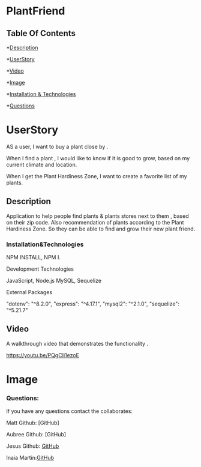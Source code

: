 # PlantFriend


 ## Table Of Contents
 
*[Description](#description)

*[UserStory](#userstory)

*[Video](#video)

*[Image](#image)

*[Installation & Technologies](#installation&technologies)

*[Questions](#questions)


# UserStory 

AS a user, I want to buy a  plant close by .

When I find a plant , I would like to know if it is good to grow, based on my current climate and location.

When I get the Plant Hardiness Zone, I want to create a favorite list of my plants. 



 ## Description
 
 Application to help people find plants &amp; plants stores next to them , based on their zip code. Also recommendation of plants according to the Plant Hardiness Zone. So they can be able to find and grow their new plant friend.




 
 ### Installation&Technologies
NPM INSTALL,
NPM I.

Development Technologies

JavaScript, Node.js
MySQL, Sequelize

External Packages

"dotenv": "^8.2.0",
"express": "^4.17.1",
"mysql2": "^2.1.0",
"sequelize": "^5.21.7"






## Video
A walkthrough video that demonstrates the functionality .

https://youtu.be/PQgCIi1ezoE


# Image






### Questions:
If you have any questions contact the collaborates:
 
 
Matt Github: [GitHub] 

Aubree Github: [GitHub]  

Jesus Github: [GitHub](https://github.com/JesusRodriguezDev)

Inaia Martin:[GitHub](https://github.com/InaiaK)
